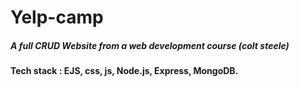 # Yelp-camp
##### A full CRUD Website from a web development course (colt steele)
#### Tech stack : EJS, css, js, Node.js, Express, MongoDB.
